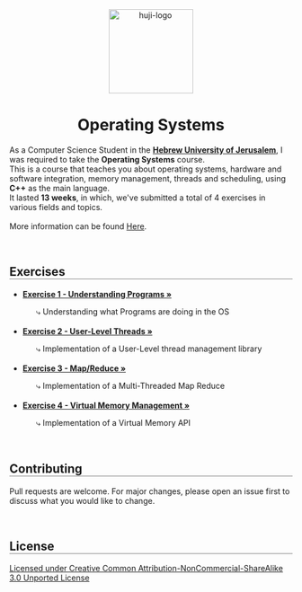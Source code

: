 
<div align="center">
  <img src="https://upload.wikimedia.org/wikipedia/commons/thumb/4/4d/Hebrew_University_Logo.svg/1200px-Hebrew_University_Logo.svg.png" alt="huji-logo" height="150px" />
  <h1 align="center" style="border-bottom: none"><b>Operating Systems</b></h1>

  <p align="left">
    As a Computer Science Student in the <a href="https://new.huji.ac.il/"><b>Hebrew University of Jerusalem</b></a>, I was required to take the <b>Operating Systems</b> course.
    <br>
    This is a course that teaches you about operating systems, hardware and software integration, memory management, threads and scheduling, using <b>C++</b> as the main language.
    <br>
    It lasted <b>13 weeks</b>, in which, we've submitted a total of 4 exercises in various fields and topics.
    <br>
    <br>
    More information can be found <a href="https://shnaton.huji.ac.il/index.php/NewSyl/67808/2/2022/">Here</a>.
  </p>
</div>

<br>

<div align="left">
  <h2 align="left" style="border-bottom: 1px solid gray">Exercises</h2>

  <ul align="left">
    <li><a href="./Exercise 01"><b>Exercise 1 - Understanding Programs »</b></a></li>
    <ul><li style="list-style: none;">⤷ Understanding what Programs are doing in the OS</li></ul>
    <br>
    <li><a href="./Exercise 02"><b>Exercise 2 - User-Level Threads »</b></a></li>
    <ul><li style="list-style: none;">⤷ Implementation of a User-Level thread management library</li></ul>
    <br>
    <li><a href="./Exercise 03"><b>Exercise 3 - Map/Reduce »</b></a></li>
    <ul><li style="list-style: none;">⤷ Implementation of a Multi-Threaded Map Reduce</li></ul>
    <br>
    <li><a href="./Exercise 04"><b>Exercise 4 - Virtual Memory Management »</b></a></li>
    <ul><li style="list-style: none;">⤷ Implementation of a Virtual Memory API</li></ul>
  </ul>
</div>

<br>

<div align="left">
  <h2 align="left" style="border-bottom: 1px solid gray">Contributing</h2>

  <p align="left">
    Pull requests are welcome. For major changes, please open an issue first to discuss what you would like to change.
  </p>
</div>

<br>

<div align="left">
  <h2 align="left" style="border-bottom: 1px solid gray">License</h2>

  <p align="left">
    <a href="https://creativecommons.org/licenses/by-nc-sa/3.0/">Licensed under Creative Common Attribution-NonCommercial-ShareAlike 3.0 Unported License</a>
  </p>
</div>
